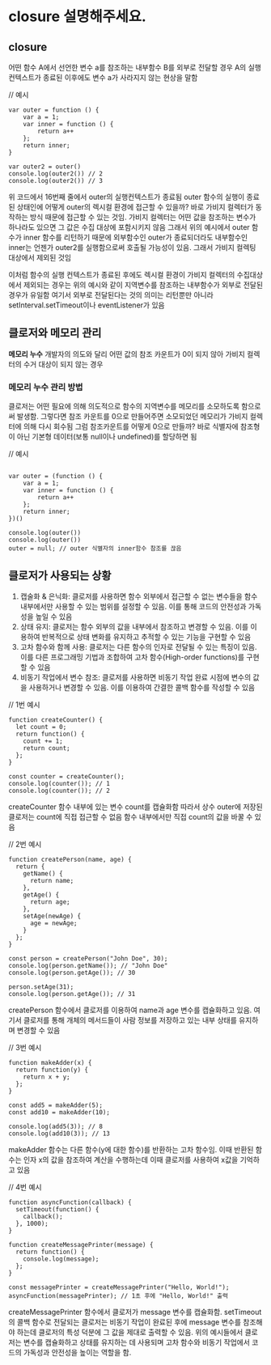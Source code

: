 # closure 설명해주세요.

## closure

어떤 함수 A에서 선언한 변수 a를 참조하는 내부함수 B를 외부로 전달할 경우 A의 실행 컨텍스트가 종료된 이후에도 변수 a가 사라지지 않는 현상을 말함

// 예시

```
var outer = function () {
    var a = 1;
    var inner = function () {
        return a++
    };
    return inner;
}

var outer2 = outer()
console.log(outer2()) // 2
console.log(outer2()) // 3

```

위 코드에서 16번째 줄에서 outer의 실행컨텍스트가 종료됨
outer 함수의 실행이 종료된 상태인에 어떻게 outer의 렉시컬 환경에 접근할 수 있을까?
바로 가비지 컬렉터가 동작하는 방식 때문에 접근할 수 있는 것임. 가비지 컬렉터는 어떤 값을 참조하는 변수가 하나라도 있으면 그 값은 수집 대상에 포함시키지 않음
그래서 위의 예시에서 outer 함수가 inner 함수를 리턴하기 때문에 외부함수인 outer가 종료되더라도 내부함수인 inner는 언젠가 outer2를 실행함으로써 호출될 가능성이 있음. 그래서 가비지 컬렉팅 대상에서 제외된 것임

이처럼 함수의 실행 컨텍스트가 종료된 후에도 렉시컬 환경이 가비지 컬렉터의 수집대상에서 제외되는 경우는 위의 예시와 같이 지역변수를 참조하는 내부함수가 외부로 전달된 경우가 유일함
여기서 외부로 전달된다는 것의 의미는 리턴뿐만 아니라 setInterval.setTimeout이나 eventListener가 있음

## 클로저와 메모리 관리

**메모리 누수**
개발자의 의도와 달리 어떤 값의 참조 카운트가 0이 되지 않아 가비지 컬렉터의 수거 대상이 되지 않는 경우

### 메모리 누수 관리 방법

클로저는 어떤 필요에 의해 의도적으로 함수의 지역변수를 메모리를 소모하도록 함으로써 발생함. 그렇다면 참조 카운트를 0으로 만들어주면 소모되었던 메모리가 가비지 컬렉터에 의해 다시 회수됨
그럼 참조카운트를 어떻게 0으로 만들까? 바로 식별자에 참조형이 아닌 기본형 데이터(보통 null이나 undefined)를 할당하면 됨

// 예시

```

var outer = (function () {
    var a = 1;
    var inner = function () {
        return a++
    };
    return inner;
})()

console.log(outer())
console.log(outer())
outer = null; // outer 식별자의 inner함수 참조를 끊음

```

## 클로저가 사용되는 상황

1. 캡술화 & 은닉화: 클로저를 사용하면 함수 외부에서 접근할 수 없는 변수들을 함수 내부에서만 사용할 수 있는 범위를 설정할 수 있음. 이를 통해 코드의 안전성과 가독성을 높일 수 있음
2. 상태 유지: 클로저는 함수 외부의 값을 내부에서 참조하고 변경할 수 있음. 이를 이용하여 반복적으로 상태 변화를 유지하고 추적할 수 있는 기능을 구현할 수 있음
3. 고차 함수와 함께 사용: 클로저는 다른 함수의 인자로 전달될 수 있는 특징이 있음. 이를 다른 프로그래밍 기법과 조합하여 고차 함수(High-order functions)를 구현할 수 있음
4. 비동기 작업에서 변수 참조: 클로저를 사용하면 비동기 작업 완료 시점에 변수의 값을 사용하거나 변경할 수 있음. 이를 이용하여 간결한 콜백 함수를 작성할 수 있음

// 1번 예시

```
function createCounter() {
  let count = 0;
  return function() {
    count += 1;
    return count;
  };
}

const counter = createCounter();
console.log(counter()); // 1
console.log(counter()); // 2

```

createCounter 함수 내부에 있는 변수 count를 캡슐화함
따라서 상수 outer에 저장된 클로저는 count에 직접 접근할 수 없음
함수 내부에서만 직접 count의 값을 바꿀 수 있음

// 2번 예시

```
function createPerson(name, age) {
  return {
    getName() {
      return name;
    },
    getAge() {
      return age;
    },
    setAge(newAge) {
      age = newAge;
    }
  };
}

const person = createPerson("John Doe", 30);
console.log(person.getName()); // "John Doe"
console.log(person.getAge()); // 30

person.setAge(31);
console.log(person.getAge()); // 31

```

createPerson 함수에서 클로저를 이용하여 name과 age 변수를 캡슐화하고 있음.
여기서 클로저를 통해 개체의 메서드들이 사람 정보를 저장하고 있는 내부 상태를 유지하며 변경할 수 있음

// 3번 예시

```
function makeAdder(x) {
  return function(y) {
    return x + y;
  };
}

const add5 = makeAdder(5);
const add10 = makeAdder(10);

console.log(add5(3)); // 8
console.log(add10(3)); // 13

```

makeAdder 함수는 다른 함수(y에 대한 함수)를 반환하는 고차 함수임.
이때 반환된 함수는 인자 x의 값을 참조하여 계산을 수행하는데 이때 클로저를 사용하여 x값을 기억하고 있음

// 4번 예시

```
function asyncFunction(callback) {
  setTimeout(function() {
    callback();
  }, 1000);
}

function createMessagePrinter(message) {
  return function() {
    console.log(message);
  };
}

const messagePrinter = createMessagePrinter("Hello, World!");
asyncFunction(messagePrinter); // 1초 후에 "Hello, World!" 출력

```

createMessagePrinter 함수에서 클로저가 message 변수를 캡슐화함.
setTimeout의 콜백 함수로 전달되는 클로저는 비동기 작업이 완료된 후에 message 변수를 참조해야 하는데 클로저의 특성 덕분에 그 값을 제대로 출력할 수 있음.
위의 예시들에서 클로저는 변수를 캡슐화하고 상태를 유지하는 데 사용되며 고차 함수와 비동기 작업에서 코드의 가독성과 안전성을 높이는 역할을 함.
